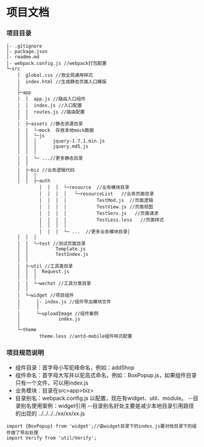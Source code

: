 ﻿# 项目文档


### 项目目录


```
│- .gitignore
│- package.json
│- readme.md
│- webpack.config.js //webpack打包配置
└─src
    │  global.css //放全局通用样式
    │  index.html //生成静态页面入口模版
    │
    ├─app
    │  │  app.js //路由入口组件
    │  │  index.js //入口配置
    │  │  routes.js //路由配置
    │  │
    │  ├─assets //静态资源目录
    │  │  └─mock  存放本地mock数据
    │  │  └─js
    │  │  │      jquery-1.7.1.min.js
    │  │  │      jquery.md5.js
    │  │  │
    │  │  └─ ...//更多静态目录
    │  │
    │  ├─biz //业务逻辑代码
    │  │  │
    │  │  ├─auth
            │  │  │  └─resource  //业务模块目录
            │  │  │  │   └─resourceList   //业务页面目录
            │  │  │  │           TestMod.js  //页面逻辑
            │  │  │  │           TestView.js //页面视图
            │  │  │  │           TestServ.js   //页面请求
            │  │  │  │           TestLess.less   //页面样式
            │  │  │  │
            │  │  │  └─ ...  //更多业务模块目录│
    │  │  │
    │  │  └─test //测试页面目录
    │  │          Template.js
    │  │          TestIndex.js
    │  │
    │  ├─util //工具类目录
    │  │  │  Request.js
    │  │  │
    │  │  └─wechat //工具分类目录
    │  │
    │  └─widget //项目组件
    │      │- index.js //组件导出模块文件
    │      │
    │      └─uploadImage //组件案例
    │              index.js
    │
    └─theme
            theme.less //antd-mobile组件样式配置
```

### 项目规范说明

- 组件目录：首字母小写驼峰命名，例如：addShop
- 组件命名：首字母大写并以驼高式命名，例如：BoxPopup.js，如果组件目录只有一个文件，可以用index.js
- 业务模块：目录在src>app>biz>
- 目录别名：webpack.config.js 以配置，现在有widget、util、module。
--目录别名使用案例：widget引用
--目录别名好处主要是减少本地目录引用路径的出现的 ../../../../xx/xx/xx.js

```
import {BoxPopup} from 'widget';//由widget目录下的index.js要对他目录下的组件做了导出处理
import Verify from 'util/Verify';
```

